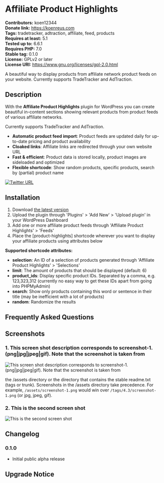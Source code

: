 # Affiliate Product Highlights #
**Contributors:** koen12344  
**Donate link:** https://koenreus.com  
**Tags:** tradetracker, adtraction, affiliate, feed, products  
**Requires at least:** 5.1  
**Tested up to:** 6.6.1  
**Requires PHP:** 7.0  
**Stable tag:** 0.1.0  
**License:** GPLv2 or later  
**License URI:** https://www.gnu.org/licenses/gpl-2.0.html  

A beautiful way to display products from affiliate network product feeds on your website. Currently supports TradeTracker and AdTraction.

## Description ##

With the **Affiliate Product Highlights** plugin for WordPress you can create beautiful in-content sections showing relevant
products from product feeds of various affiliate networks.

Currently supports TradeTracker and AdTraction.

* **Automatic product feed import**: Product feeds are updated daily for up-to-date pricing and product availability
* **Cloaked links**: Affiliate links are redirected through your own website URL
* **Fast & efficient**: Product data is stored locally, product images are sideloaded and optimized
* **Flexible shortcode**: Show random products, specific products, search by (partial) product name


[![Twitter URL](https://img.shields.io/twitter/url/https/twitter.com/KoenReus.svg?style=social&label=Follow%20%40KoenReus)](https://twitter.com/KoenReus)

## Installation ##

1. Download [the latest version](https://github.com/koen12344/affiliate-product-highlights/releases/latest)
1. Upload the plugin through 'Plugins' > 'Add New' > 'Upload plugin' in your WordPress Dashboard
1. Add one or more affiliate product feeds through 'Affiliate Product Highlights' > 'Feeds'
1. Place the [product-highlights] shortcode wherever you want to display your affiliate products using attributes below

**Supported shortcode attributes:**
* **selection**: An ID of a selection of products generated through 'Affiliate Product Highlights' > 'Selections'
* **limit**: The amount of products that should be displayed (default: 6)
* **product_ids**: Display specific product IDs. Separated by a comma, e.g. 123,323,312 (currently no easy way to get these IDs apart from going into PHPMyAdmin)
* **search**: Show only products containing this word or sentence in their title (may be inefficient with a lot of products)
* **random**: Randomize the results

## Frequently Asked Questions ##

## Screenshots ##

### 1. This screen shot description corresponds to screenshot-1.(png|jpg|jpeg|gif). Note that the screenshot is taken from ###
![This screen shot description corresponds to screenshot-1.(png|jpg|jpeg|gif). Note that the screenshot is taken from](http://ps.w.org/affiliate-product-highlights/assets/screenshot-1.png)

the /assets directory or the directory that contains the stable readme.txt (tags or trunk). Screenshots in the /assets
directory take precedence. For example, `/assets/screenshot-1.png` would win over `/tags/4.3/screenshot-1.png`
(or jpg, jpeg, gif).
### 2. This is the second screen shot ###
![This is the second screen shot](http://ps.w.org/affiliate-product-highlights/assets/screenshot-2.png)


## Changelog ##

### 0.1.0 ###
* Initial public alpha release

## Upgrade Notice ##
